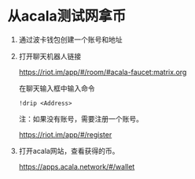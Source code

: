 # 从acala测试网拿币
1. 通过波卡钱包创建一个账号和地址
1. 打开聊天机器人链接
  
   https://riot.im/app/#/room/#acala-faucet:matrix.org
  
   在聊天输入框中输入命令
  
   `!drip <Address>`

   注：如果没有账号，需要注册一个账号。
   
   https://riot.im/app/#/register

1. 打开acala网站，查看获得的币。

   https://apps.acala.network/#/wallet
